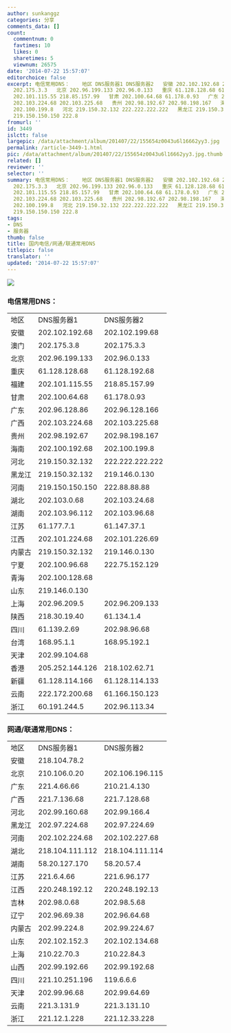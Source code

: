 ```yaml
---
author: sunkanggz
categories: 分享
comments_data: []
count:
  commentnum: 0
  favtimes: 10
  likes: 0
  sharetimes: 5
  viewnum: 26575
date: '2014-07-22 15:57:07'
editorchoice: false
excerpt: 电信常用DNS：    地区 DNS服务器1 DNS服务器2   安徽 202.102.192.68 202.102.199.68   澳门 202.175.3.8
  202.175.3.3   北京 202.96.199.133 202.96.0.133   重庆 61.128.128.68 61.128.192.68   福建
  202.101.115.55 218.85.157.99   甘肃 202.100.64.68 61.178.0.93   广东 202.96.128.86 202.96.128.166   广西
  202.103.224.68 202.103.225.68   贵州 202.98.192.67 202.98.198.167   海南 202.100.192.68
  202.100.199.8   河北 219.150.32.132 222.222.222.222   黑龙江 219.150.32.132 219.146.0.130   河南
  219.150.150.150 222.8
fromurl: ''
id: 3449
islctt: false
largepic: /data/attachment/album/201407/22/155654z0043u6l16662yy3.jpg
permalink: /article-3449-1.html
pic: /data/attachment/album/201407/22/155654z0043u6l16662yy3.jpg.thumb.jpg
related: []
reviewer: ''
selector: ''
summary: 电信常用DNS：    地区 DNS服务器1 DNS服务器2   安徽 202.102.192.68 202.102.199.68   澳门 202.175.3.8
  202.175.3.3   北京 202.96.199.133 202.96.0.133   重庆 61.128.128.68 61.128.192.68   福建
  202.101.115.55 218.85.157.99   甘肃 202.100.64.68 61.178.0.93   广东 202.96.128.86 202.96.128.166   广西
  202.103.224.68 202.103.225.68   贵州 202.98.192.67 202.98.198.167   海南 202.100.192.68
  202.100.199.8   河北 219.150.32.132 222.222.222.222   黑龙江 219.150.32.132 219.146.0.130   河南
  219.150.150.150 222.8
tags:
- DNS
- 服务器
thumb: false
title: 国内电信/网通/联通常用DNS
titlepic: false
translator: ''
updated: '2014-07-22 15:57:07'
---
```


![](/data/attachment/album/201407/22/155654z0043u6l16662yy3.jpg)


### 电信常用DNS：




|  |  |  |
| --- | --- | --- |
| 地区 | DNS服务器1 | DNS服务器2 |
| 安徽 | 202.102.192.68 | 202.102.199.68 |
| 澳门 | 202.175.3.8 | 202.175.3.3 |
| 北京 | 202.96.199.133 | 202.96.0.133 |
| 重庆 | 61.128.128.68 | 61.128.192.68 |
| 福建 | 202.101.115.55 | 218.85.157.99 |
| 甘肃 | 202.100.64.68 | 61.178.0.93 |
| 广东 | 202.96.128.86 | 202.96.128.166 |
| 广西 | 202.103.224.68 | 202.103.225.68 |
| 贵州 | 202.98.192.67 | 202.98.198.167 |
| 海南 | 202.100.192.68 | 202.100.199.8 |
| 河北 | 219.150.32.132 | 222.222.222.222 |
| 黑龙江 | 219.150.32.132 | 219.146.0.130 |
| 河南 | 219.150.150.150 | 222.88.88.88 |
| 湖北 | 202.103.0.68 | 202.103.24.68 |
| 湖南 | 202.103.96.112 | 202.103.96.68 |
| 江苏 | 61.177.7.1 | 61.147.37.1 |
| 江西 | 202.101.224.68 | 202.101.226.69 |
| 内蒙古 | 219.150.32.132 | 219.146.0.130 |
| 宁夏 | 202.100.96.68 | 222.75.152.129 |
| 青海 | 202.100.128.68 |  |
| 山东 | 219.146.0.130 |  |
| 上海 | 202.96.209.5 | 202.96.209.133 |
| 陕西 | 218.30.19.40 | 61.134.1.4 |
| 四川 | 61.139.2.69 | 202.98.96.68 |
| 台湾 | 168.95.1.1 | 168.95.192.1 |
| 天津 | 202.99.104.68 |  |
| 香港 | 205.252.144.126 | 218.102.62.71 |
| 新疆 | 61.128.114.166 | 61.128.114.133 |
| 云南 | 222.172.200.68 | 61.166.150.123 |
| 浙江 | 60.191.244.5 | 202.96.113.34 |


### 网通/联通常用DNS：




|  |  |  |
| --- | --- | --- |
| 地区 | DNS服务器1 | DNS服务器2 |
| 安徽 | 218.104.78.2 |  |
| 北京 | 210.106.0.20 | 202.106.196.115 |
| 广东 | 221.4.66.66 | 210.21.4.130 |
| 广西 | 221.7.136.68 | 221.7.128.68 |
| 河北 | 202.99.160.68 | 202.99.166.4 |
| 黑龙江 | 202.97.224.68 | 202.97.224.69 |
| 河南 | 202.102.224.68 | 202.102.227.68 |
| 湖北 | 218.104.111.112 | 218.104.111.114 |
| 湖南 | 58.20.127.170 | 58.20.57.4 |
| 江苏 | 221.6.4.66 | 221.6.96.177 |
| 江西 | 220.248.192.12 | 220.248.192.13 |
| 吉林 | 202.98.0.68 | 202.98.5.68 |
| 辽宁 | 202.96.69.38 | 202.96.64.68 |
| 内蒙古 | 202.99.224.8 | 202.99.224.67 |
| 山东 | 202.102.152.3 | 202.102.134.68 |
| 上海 | 210.22.70.3 | 210.22.84.3 |
| 山西 | 202.99.192.66 | 202.99.192.68 |
| 四川 | 221.10.251.196 | 119.6.6.6 |
| 天津 | 202.99.96.68 | 202.99.64.69 |
| 云南 | 221.3.131.9 | 221.3.131.10 |
| 浙江 | 221.12.1.228 | 221.12.33.228 |